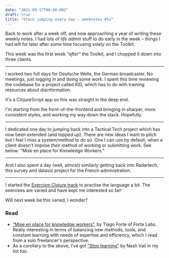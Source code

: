 ```yaml
---
date: "2021-09-17T00:00:00Z"
draft: true
title: "Stack jumping every day - weeknotes #51"
---
```


Back to work after a week off, and now approaching a year of writing these weekly notes. I had lots of _life admin_ stuff to do early in the week – things I had left for later after some time focusing solely on the Toolkit.

This week was the first week _"after"_ the Toolkit, and I chopped it down into three clients.

---

I worked two full days for Deutsche Welle, the German broadcaster. No meetings, just logging in and doing some work. I spent this time reviewing the codebase for a project called KID, which has to do with training resources about disinformation.

It's a ClojureScript app so this was straight in the deep end.

I'm starting from the front-of-the-frontend and bringing in sharper, more consistent styles, and working my way down the stack. Hopefully.

---

I dedicated one day to jumping back into a Tactical Tech project which has now been extended (and topped up). There are new ideas I want to pitch but I feel I miss a system/method to do so. One I can use by default, when a client doesn't impose _their_ method of working or submitting work. See below: "Mise en place for Knowledge Workers."

---

And I also spent a day (well, almost) similarly getting back into Radartech, this survey and dataviz project for the French administration.

---

I started the [Exercism Clojure track](https://exercism.org/tracks/clojure) to practise the language a bit. The exercises are varied and have kept me interested so far!

Will next week be this varied, I wonder?

### Read

- [“Mise en place for knowledge workers”](https://fortelabs.co/blog/mise-en-place-for-knowledge-workers/), by Tiago Forte of Forte Labs. Really interesting in terms of balancing new methods, tools, and constant learning with needs of expertise and efficiency, which I read from a solo freelancer's perspective.
- As a corollary to the above, I've got [”Stop learning”](https://www.nashvail.me/blog/stop-learning) by Nash Vail in my list too.
